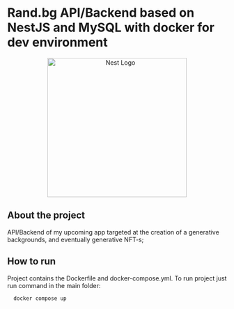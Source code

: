 # Rand.bg API/Backend based on NestJS and MySQL with docker for dev environment

<p align="center">
  <a href="http://nestjs.com/" target="blank"><img src="https://nestjs.com/img/logo_text.svg" width="320" alt="Nest Logo" /></a>
</p>

## About the project
API/Backend of my upcoming app targeted at the creation of a generative backgrounds, and eventually generative NFT-s;

## How to run
Project contains the Dockerfile and docker-compose.yml.
To run project just run command in the main folder:
```bash
  docker compose up
```




